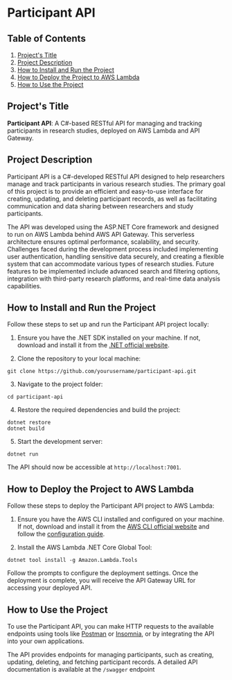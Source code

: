 # Participant API

## Table of Contents
1. [Project's Title](#projects-title)
2. [Project Description](#project-description)
3. [How to Install and Run the Project](#how-to-install-and-run-the-project)
4. [How to Deploy the Project to AWS Lambda](#how-to-deploy-the-project-to-aws-lambda)
5. [How to Use the Project](#how-to-use-the-project)

## Project's Title
**Participant API**: A C#-based RESTful API for managing and tracking participants in research studies, deployed on AWS Lambda and API Gateway.

## Project Description
Participant API is a C#-developed RESTful API designed to help researchers manage and track participants in various research studies. The primary goal of this project is to provide an efficient and easy-to-use interface for creating, updating, and deleting participant records, as well as facilitating communication and data sharing between researchers and study participants.

The API was developed using the ASP.NET Core framework and designed to run on AWS Lambda behind AWS API Gateway. This serverless architecture ensures optimal performance, scalability, and security. Challenges faced during the development process included implementing user authentication, handling sensitive data securely, and creating a flexible system that can accommodate various types of research studies. Future features to be implemented include advanced search and filtering options, integration with third-party research platforms, and real-time data analysis capabilities.

## How to Install and Run the Project
Follow these steps to set up and run the Participant API project locally:

1. Ensure you have the .NET SDK installed on your machine. If not, download and install it from the [.NET official website](https://dotnet.microsoft.com/download).

2. Clone the repository to your local machine:
```
git clone https://github.com/yourusername/participant-api.git
```

3. Navigate to the project folder:
```
cd participant-api
```

4. Restore the required dependencies and build the project:
```
dotnet restore
dotnet build
```
5. Start the development server:
```
dotnet run
```
The API should now be accessible at `http://localhost:7001`.

## How to Deploy the Project to AWS Lambda
Follow these steps to deploy the Participant API project to AWS Lambda:

1. Ensure you have the AWS CLI installed and configured on your machine. If not, download and install it from the [AWS CLI official website](https://aws.amazon.com/cli/) and follow the [configuration guide](https://docs.aws.amazon.com/cli/latest/userguide/cli-chap-configure.html).

2. Install the AWS Lambda .NET Core Global Tool:
```
dotnet tool install -g Amazon.Lambda.Tools
```
Follow the prompts to configure the deployment settings. Once the deployment is complete, you will receive the API Gateway URL for accessing your deployed API.

## How to Use the Project
To use the Participant API, you can make HTTP requests to the available endpoints using tools like [Postman](https://www.postman.com/) or [Insomnia](https://insomnia.rest/), or by integrating the API into your own applications.

The API provides endpoints for managing participants, such as creating, updating, deleting, and fetching participant records. A detailed API documentation is available at the `/swagger` endpoint


